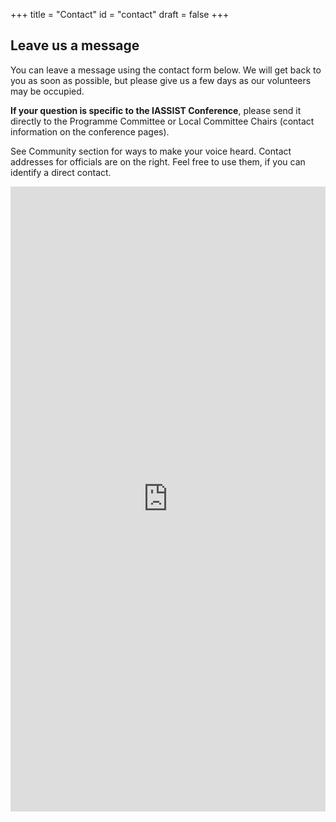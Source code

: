 +++
title = "Contact"
id = "contact"
draft = false
+++

## Leave us a message

<!--** **Contact form is not yet activated!** **-->
<!--
<iframe src="https://docs.google.com/forms/d/e/{{ .Get "src" }}/viewform?embedded=true" width="{{ .Get "width" }}" height="{{ .Get "height" }}" frameborder="0" marginheight="0" marginwidth="0">Loading…</iframe>-->

You can leave a message using the contact form below. We will get back to you as soon as possible, but please give us a few days as our volunteers may be occupied. 

**If your question is specific to the IASSIST Conference**, please send it directly to the Programme Committee or Local Committee Chairs (contact information on the conference pages).

See Community section for ways to make your voice heard. Contact addresses for officials are on the right. Feel free to use them, if you can identify a direct contact.

<iframe width="100%" height="1000" src="https://docs.google.com/forms/d/e/1FAIpQLSfCSOINnbmvLYYgJHz12xY79ifAIeMRItGK_WRgH5tWsv45lg/viewform?embedded=true" frameborder="0" marginheight="0" marginwidth="0">Loading…</iframe>
